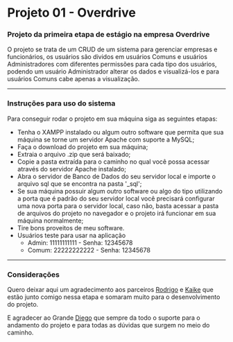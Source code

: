 # Projeto 01 - Overdrive
### Projeto da primeira etapa de estágio na empresa Overdrive

O projeto se trata de um CRUD de um sistema para gerenciar empresas e funcionários, os usuários são dividos em usuários Comuns e usuários Administradores com diferentes permissões para cada tipo dos usuários, podendo um usuário Administrador alterar os dados e visualizá-los e para usuários Comuns cabe apenas a visualização.

---

### Instruções para uso do sistema

 Para conseguir rodar o projeto em sua máquina siga as seguintes etapas:

 - Tenha o XAMPP instalado ou algum outro software que permita que sua máquina se torne um servidor Apache com suporte a MySQL;
 - Faça o download do projeto em sua máquina;
 - Extraia o arquivo .zip que será baixado;
 - Copie a pasta extraída para o caminho no qual você possa acessar através do servidor Apache instalado;
 - Abra o servidor de Banco de Dados do seu servidor local e importe o arquivo sql que se encontra na pasta '_sql';
 - Se sua máquina possuir algum outro software ou algo do tipo utilizando a porta que é padrão do seu servidor local você precisará configurar uma nova porta para o servidor local, caso não, basta acessar a pasta de arquivos do projeto no navegador e o projeto irá funcionar em sua máquina normalmente;
 - Tire bons proveitos de meu software.
 - Usuários teste para usar na aplicação
    - Admin: 11111111111 - Senha: 12345678
    - Comum: 22222222222 - Senha: 12345678

---

### Considerações

Quero deixar aqui um agradecimento aos parceiros [Rodrigo](https://github.com/Martins2802) e [Kaike](https://github.com/kaikem) que estão junto comigo nessa etapa e somaram muito para o desenvolvimento do projeto.

E agradecer ao Grande [Diego](https://github.com/diegonegretto) que sempre da todo o suporte para o andamento do projeto e para todas as dúvidas que surgem no meio do caminho.